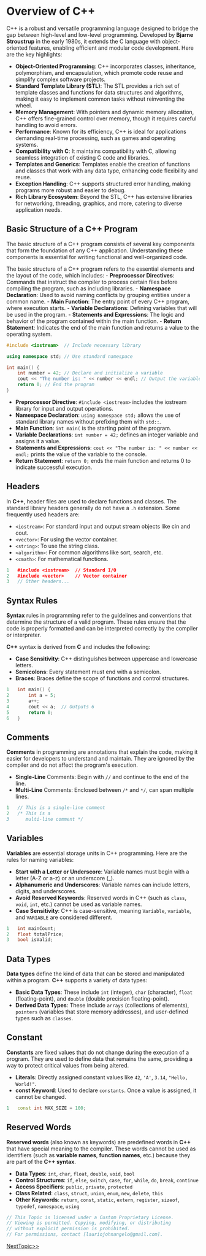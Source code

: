 # Overview of C++
C++ is a robust and versatile programming language designed to bridge the gap between high-level and low-level programming. Developed by **Bjarne Stroustrup** in the early 1980s, it extends the C language with object-oriented features, enabling efficient and modular code development. Here are the key highlights:

- **Object-Oriented Programming**: C++ incorporates classes, inheritance, polymorphism, and encapsulation, which promote code reuse     and simplify complex software projects.
- **Standard Template Library (STL)**: The STL provides a rich set of template classes and functions for data structures and algorithms, making it easy to implement common tasks without reinventing the wheel.
- **Memory Management**: With pointers and dynamic memory allocation, C++ offers fine-grained control over memory, though it requires careful handling to avoid errors.
- **Performance**: Known for its efficiency, C++ is ideal for applications demanding real-time processing, such as games and operating systems.
- **Compatibility with C**: It maintains compatibility with C, allowing seamless integration of existing C code and libraries.
- **Templates and Generics**: Templates enable the creation of functions and classes that work with any data type, enhancing code flexibility and reuse.
- **Exception Handling**: C++ supports structured error handling, making programs more robust and easier to debug.
- **Rich Library Ecosystem**: Beyond the STL, C++ has extensive libraries for networking, threading, graphics, and more, catering to diverse application needs.

## Basic Structure of a C++ Program
The basic structure of a C++ program consists of several key components that form the foundation of any C++ application. Understanding these components is essential for writing functional and well-organized code.

The basic structure of a C++ program refers to the essential elements and the layout of the code, which includes:
    - **Preprocessor Directives**: Commands that instruct the compiler to process certain files before compiling the program, such as including libraries.
    - **Namespace Declaration**: Used to avoid naming conflicts by grouping entities under a common name.
    - **Main Function**: The entry point of every C++ program, where execution starts.
    - **Variable Declarations**: Defining variables that will be used in the program.
    - **Statements and Expressions**: The logic and behavior of the program contained within the main function.
    - **Return Statement**: Indicates the end of the main function and returns a value to the operating system.
```cpp
#include <iostream>  // Include necessary library

using namespace std; // Use standard namespace

int main() {
    int number = 42; // Declare and initialize a variable
    cout << "The number is: " << number << endl; // Output the variable's value
    return 0; // End the program
}
```
- **Preprocessor Directive**: `#include <iostream>` includes the iostream library for input and output operations.
- **Namespace Declaration**: `using namespace std;` allows the use of standard library names without prefixing them with `std::`.
- **Main Function**: `int main(` is the starting point of the program.
- **Variable Declarations**: `int number = 42;` defines an integer variable and assigns it a value.
- **Statements and Expressions**: `cout << "The number is: " << number << endl;` prints the value of the variable to the console.
- **Return Statement**: `return 0;` ends the main function and returns 0 to indicate successful execution.

## Headers 

In **C++**, header files are used to declare functions and classes. The standard library headers generally do not have a `.h` extension. Some frequently used headers are:

- `<iostream>`: For standard input and output stream objects like cin and cout.
- `<vector>`: For using the vector container.
- `<string>`: To use the string class.
- `<algorithm>`: For common algorithms like sort, search, etc.
- `<cmath>`: For mathematical functions.
```cpp
1	#include <iostream>  // Standard I/O
2	#include <vector>    // Vector container
3	// Other headers...
```
## Syntax Rules
**Syntax** rules in programming refer to the guidelines and conventions that determine the structure of a valid program. These rules ensure that the code is properly formatted and can be interpreted correctly by the compiler or interpreter.

**C++** syntax is derived from **C** and includes the following:

- **Case Sensitivity**: C++ distinguishes between uppercase and lowercase letters.
- **Semicolons**: Every statement must end with a semicolon.
- **Braces**: Braces define the scope of functions and control structures.
```cpp
1	int main() {
2	    int a = 5;
3	    a++;
4	    cout << a;  // Outputs 6
5	    return 0;
6	}
```
## Comments
**Comments** in programming are annotations that explain the code, making it easier for developers to understand and maintain. They are ignored by the compiler and do not affect the program's execution.

- **Single-Line** Comments: Begin with `//` and continue to the end of the line.
- **Multi-Line** Comments: Enclosed between `/*` and `*/`, can span multiple lines.
```cpp
1	// This is a single-line comment
2	/* This is a
3	   multi-line comment */
```

## Variables
**Variables** are essential storage units in C++ programming. Here are the rules for naming variables:
- **Start with a Letter or Underscore**: Variable names must begin with a letter (A-Z or a-z) or an underscore (_).
- **Alphanumeric and Underscores**: Variable names can include letters, digits, and underscores.
- **Avoid Reserved Keywords**: Reserved words in C++ (such as `class`, `void`, `int`, etc.) cannot be used as variable names.
- **Case Sensitivity**: C++ is case-sensitive, meaning `Variable`, `variable`, and `VARIABLE` are considered different.
```cpp
1	int mainCount;
2	float totalPrice;
3	bool isValid;
```

## Data Types
**Data types** define the kind of data that can be stored and manipulated within a program. **C++** supports a variety of data types:
- **Basic Data Types**: These include `int` (integer), `char` (character), `float` (floating-point), and `double` (double precision floating-point).
- **Derived Data Types**: These include `arrays` (collections of elements), `pointers` (variables that store memory addresses), and user-defined types such as `classes`.

## Constant 
**Constants** are fixed values that do not change during the execution of a program. They are used to define data that remains the same, providing a way to protect critical values from being altered.

- **Literals**: Directly assigned constant values like `42`, `'A'`, `3.14`, `"Hello, World!"`.
- **const Keyword**: Used to declare `constants`. Once a value is assigned, it cannot be changed.
```cpp
1	const int MAX_SIZE = 100;
```
## Reserved Words
**Reserved words** (also known as keywords) are predefined words in **C++** that have special meaning to the compiler. These words cannot be used as identifiers (such as **variable names**, **function names**, etc.) because they are part of the **C++ syntax**.

- **Data Types**: `int`, `char`, `float`, `double`, `void`, `bool`
- **Control Structures**: `if`, `else`, `switch`, `case`, `for`, `while`, `do`, `break`, `continue`
- **Access Specifiers**: `public`, `private`, `protected`
- **Class Related**: `class`, `struct`, `union`, `enum`, `new`, `delete`, `this`
- **Other Keywords**: `return`, `const`, `static`, `extern`, `register`, `sizeof`, `typedef`, `namespace`, `using`

```cpp
// This Topic is licensed under a Custom Proprietary License.
// Viewing is permitted. Copying, modifying, or distributing
// without explicit permission is prohibited.
// For permissions, contact [lauriojohnangelo@gmail.com].
```
  
  [NextTopic>>](./Topic02.md)
